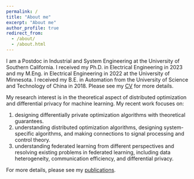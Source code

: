 ```yaml
---
permalink: /
title: "About me"
excerpt: "About me"
author_profile: true
redirect_from: 
  - /about/
  - /about.html
---
```


I am a Postdoc in Industrial and System Engineering at the University of Southern California. I received my Ph.D. in Electrical Engineering in 2023 and my M.Eng. in Electrical Engineering in 2022 at the University of Minnesota. I received my B.E. in Automation from the University of Science and Technology of China in 2018. Please see my [CV](https://564612540.github.io/cv) for more details.

My research interest is in the theoretical aspect of distributed optimization and differential privacy for machine learning. My recent work focuses on:
1. designing differentially private optimization algorithms with theoretical guarantees.
2. understanding distributed optimization algorithms, designing system-specific algorithms, and making connections to signal processing and control theory.
3. understanding federated learning from different perspectives and resolving existing problems in federated learning, including data heterogeneity, communication efficiency, and differential privacy.

For more details, please see my [publications](https://564612540.github.io/publications).
